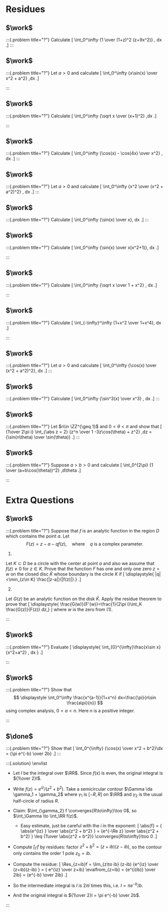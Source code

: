 # Residues

## $\work$

:::{.problem title="?"}
Calculate
\[
\int_0^\infty {1 \over (1+z)^2 (z+9x^2)} \, dx
.\]
:::

## $\work$

:::{.problem title="?"}
Let $a>0$ and calculate
\[
\int_0^\infty {x\sin(x) \over x^2 + a^2} \,dx
.\]

:::


## $\work$

:::{.problem title="?"}
Calculate
\[
\int_0^\infty {\sqrt x \over (x+1)^2} \,dx
.\]

:::

## $\work$

:::{.problem title="?"}
Calculate
\[
\int_0^\infty {\cos(x) - \cos(4x) \over x^2} \, dx
.\]
:::

## $\work$

:::{.problem title="?"}
Let $a>0$ and calculate
\[
\int_0^\infty {x^2 \over (x^2 + a^2)^2} \, dx
.\]
:::

## $\work$

:::{.problem title="?"}
Calculate
\[
\int_0^\infty {\sin(x) \over x}\, dx
.\]
:::

## $\work$

:::{.problem title="?"}
Calculate
\[
\int_0^\infty {\sin(x) \over x(x^2+1)}\, dx
.\]

:::

## $\work$

:::{.problem title="?"}
Calculate
\[
\int_0^\infty {\sqrt x \over 1 + x^2} \, dx
.\]

:::

## $\work$

:::{.problem title="?"}
Calculate
\[
\int_{-\infty}^\infty {1+x^2 \over 1+x^4}\, dx
.\]

:::

## $\work$

:::{.problem title="?"}
Let $a>0$ and calculate
\[
\int_0^\infty {\cos(x) \over (x^2 + a^2)^2}\, dx
.\]
:::

## $\work$

:::{.problem title="?"}
Calculate
\[
\int_0^\infty {\sin^3(x) \over x^3} \, dx
.\]
:::


## $\work$

:::{.problem title="?"}
Let $n\in \ZZ^{\geq 1}$ and $0<\theta<\pi$ and show that
\[
{1\over 2\pi i} \int_{\abs z = 2} {z^n \over 1 -3z\cos(\theta) + z^2} \,dz = {\sin(n\theta) \over \sin(\theta)}
.\]
:::


## $\work$

:::{.problem title="?"}
Suppose $a>b>0$ and calculate
\[
\int_0^{2\pi} {1 \over (a+b\cos(\theta))^2} \,d\theta
.\]

:::



# Extra Questions

## $\work$

:::{.problem title="?"}
Suppose that $f$ is an analytic function in the region $D$ which
contains the point $a$. Let
$$F(z)= z-a-qf(z),\quad \text{where}\quad q \ \text{is a complex
parameter}.$$ 

1.
Let $K\subset D$ be a circle with the center at
point $a$ and also we assume that $f(z)\not =0$ for $z\in K$. Prove
that the function $F$ has one and only one zero $z=w$ on the closed
disc $\bar{K}$ whose boundary is the circle $K$ if 
\[
\displaystyle{ |q|<\min_{z\in K} \frac{|z-a|}{|f(z)|}.}
.\]

2.
Let $G(z)$ be an analytic function on the disk $\bar{K}$. Apply
the residue theorem to prove that
\[
\displaystyle{ \frac{G(w)}{F'(w)}=\frac{1}{2\pi i}\int_K \frac{G(z)}{F(z)} dz,}
\]
where $w$ is the zero from (1).

:::

## $\work$

:::{.problem title="?"}
Evaluate 
\[
\displaystyle{ \int_{0}^{\infty}\frac{x\sin x}{x^2+a^2} \, dx }
.\]

:::

## $\work$

:::{.problem title="?"}
Show that 
$$
\displaystyle \int_0^\infty \frac{x^{a-1}}{1+x^n} dx=\frac{\pi}{n\sin \frac{a\pi}{n}}
$$ 
using complex analysis, $0< a <
n$. Here $n$ is a positive integer.

:::


## $\done$

:::{.problem title="?"}
Show that
\[
\int_0^{\infty} {\cos(x) \over x^2 + b^2}\dx = {\pi e^{-b} \over 2b}
.\]
:::

:::{.solution}
\envlist

- Let $I$ be the integral over $\RR$.
  Since $f(x)$ is even, the original integral is ${1\over 2}I$.

- Write $f(z) = e^{iz} / (z^2 + b^2)$.
  Take a semicircular contour $\Gamma \da \gamma_1 + \gamma_2$ where $\gamma_1$ is $[-R, R]$ on $\RR$ and $\gamma_2$ is the usual half-circle of radius $R$.

- Claim: $\int_{\gamma_2} f \converges{R\to\infty}\too 0$, so $\int_\Gamma \to \int_\RR f(z)$.
  - Easy estimate, just be careful with the $i$ in the exponent:
  \[
  \abs{f} = { \abs{e^{iz} } \over \abs{z^2 + b^2} } = {e^{-\Re z} \over \abs{z^2 + b^2} } \leq {1\over \abs{z^2 + b^2}} \converges{R\to\infty}\too 0
  .\]

- Compute $\int_\Gamma f$ by residues: factor $z^2 + b^2 = (z+ib)(z-ib)$, so the contour only contains the order 1 pole $z_0 = ib$.

- Compute the residue:
\[
\Res_{z=ib}f = \lim_{z\to ib} (z-ib) {e^{iz} \over (z+ib)(z-ib) } = { e^{iz} \over z+ib} \evalfrom_{z=ib} = {e^{i(ib)} \over 2ib} = {e^{-b} \over 2ib}
.\]
- So the intermediate integral is $I$ is $2\pi i$ times this, i.e. $I = \pi e^{-b} / b$.
- And the original integral is ${1\over 2}I = \pi e^{-b} \over 2b$.

:::



